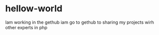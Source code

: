 # hellow-world
Iam working in the gethub
iam go to gethub to sharing my projects wirh other experts in php 
